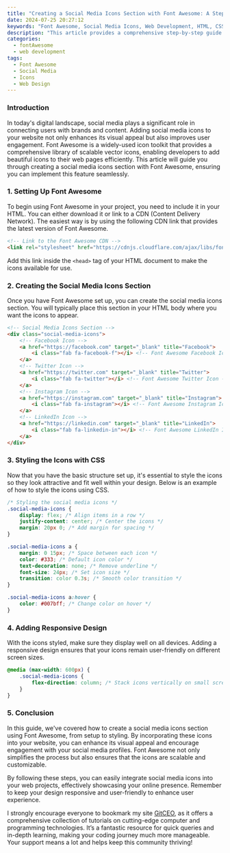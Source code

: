 ```yaml
---
title: "Creating a Social Media Icons Section with Font Awesome: A Step-by-Step Guide"
date: 2024-07-25 20:27:12
keywords: "Font Awesome, Social Media Icons, Web Development, HTML, CSS, Icons"
description: "This article provides a comprehensive step-by-step guide on how to create a social media icons section using Font Awesome. It covers everything from installation, customization of icons, and practical examples to enhance your web projects. Ideal for web developers and designers looking to add attractive social media links using a popular icon library."
categories:
  - fontAwesome
  - web development
tags:
  - Font Awesome
  - Social Media
  - Icons
  - Web Design
---
```


### Introduction

In today's digital landscape, social media plays a significant role in connecting users with brands and content. Adding social media icons to your website not only enhances its visual appeal but also improves user engagement. Font Awesome is a widely-used icon toolkit that provides a comprehensive library of scalable vector icons, enabling developers to add beautiful icons to their web pages efficiently. This article will guide you through creating a social media icons section with Font Awesome, ensuring you can implement this feature seamlessly.

<!-- more -->

### 1. Setting Up Font Awesome

To begin using Font Awesome in your project, you need to include it in your HTML. You can either download it or link to a CDN (Content Delivery Network). The easiest way is by using the following CDN link that provides the latest version of Font Awesome.

```html
<!-- Link to the Font Awesome CDN -->
<link rel="stylesheet" href="https://cdnjs.cloudflare.com/ajax/libs/font-awesome/6.0.0-beta3/css/all.min.css">
```

Add this link inside the `<head>` tag of your HTML document to make the icons available for use.

### 2. Creating the Social Media Icons Section

Once you have Font Awesome set up, you can create the social media icons section. You will typically place this section in your HTML body where you want the icons to appear.

```html
<!-- Social Media Icons Section -->
<div class="social-media-icons">
    <!-- Facebook Icon -->
    <a href="https://facebook.com" target="_blank" title="Facebook">
        <i class="fab fa-facebook-f"></i> <!-- Font Awesome Facebook Icon -->
    </a>
    <!-- Twitter Icon -->
    <a href="https://twitter.com" target="_blank" title="Twitter">
        <i class="fab fa-twitter"></i> <!-- Font Awesome Twitter Icon -->
    </a>
    <!-- Instagram Icon -->
    <a href="https://instagram.com" target="_blank" title="Instagram">
        <i class="fab fa-instagram"></i> <!-- Font Awesome Instagram Icon -->
    </a>
    <!-- LinkedIn Icon -->
    <a href="https://linkedin.com" target="_blank" title="LinkedIn">
        <i class="fab fa-linkedin-in"></i> <!-- Font Awesome LinkedIn Icon -->
    </a>
</div>
```

### 3. Styling the Icons with CSS

Now that you have the basic structure set up, it's essential to style the icons so they look attractive and fit well within your design. Below is an example of how to style the icons using CSS.

```css
/* Styling the social media icons */
.social-media-icons {
    display: flex; /* Align items in a row */
    justify-content: center; /* Center the icons */
    margin: 20px 0; /* Add margin for spacing */
}

.social-media-icons a {
    margin: 0 15px; /* Space between each icon */
    color: #333; /* Default icon color */
    text-decoration: none; /* Remove underline */
    font-size: 24px; /* Set icon size */
    transition: color 0.3s; /* Smooth color transition */
}

.social-media-icons a:hover {
    color: #007bff; /* Change color on hover */
}
```

### 4. Adding Responsive Design

With the icons styled, make sure they display well on all devices. Adding a responsive design ensures that your icons remain user-friendly on different screen sizes.

```css
@media (max-width: 600px) {
    .social-media-icons {
        flex-direction: column; /* Stack icons vertically on small screens */
    }
}
```

### 5. Conclusion

In this guide, we've covered how to create a social media icons section using Font Awesome, from setup to styling. By incorporating these icons into your website, you can enhance its visual appeal and encourage engagement with your social media profiles. Font Awesome not only simplifies the process but also ensures that the icons are scalable and customizable.

By following these steps, you can easily integrate social media icons into your web projects, effectively showcasing your online presence. Remember to keep your design responsive and user-friendly to enhance user experience.

I strongly encourage everyone to bookmark my site [GitCEO](https://gitceo.com), as it offers a comprehensive collection of tutorials on cutting-edge computer and programming technologies. It’s a fantastic resource for quick queries and in-depth learning, making your coding journey much more manageable. Your support means a lot and helps keep this community thriving!